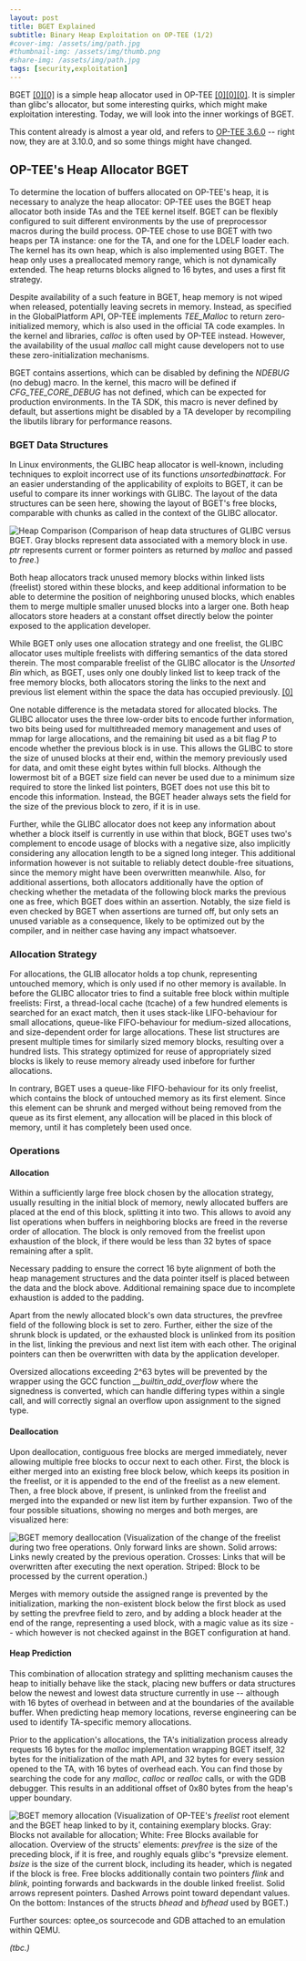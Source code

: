 ```yaml
---
layout: post
title: BGET Explained
subtitle: Binary Heap Exploitation on OP-TEE (1/2)
#cover-img: /assets/img/path.jpg
#thumbnail-img: /assets/img/thumb.png
#share-img: /assets/img/path.jpg
tags: [security,exploitation]
---
```


BGET [[0]](https://github.com/OP-TEE/optee_os/blob/beb065df6ee53d014366068a138ccdb780b733d0/lib/libutils/isoc/bget.doc)[[0]](https://www.fourmilab.ch/bget/) is a simple heap allocator used in OP-TEE [[0]](https://optee.readthedocs.io/en/latest/)[[0]](https://www.op-tee.org/)[[0]](https://github.com/OP-TEE/optee_os). It is simpler than glibc's allocator, but some interesting quirks, which might make exploitation interesting. Today, we will look into the inner workings of BGET.

This content already is almost a year old, and refers to [OP-TEE 3.6.0](https://github.com/OP-TEE/optee_os/tree/3.6.0) -- right now, they are at 3.10.0, and so some things might have changed.

## OP-TEE's Heap Allocator BGET

To determine the location of buffers allocated on OP-TEE's heap, it is necessary to analyze the heap allocator:
OP-TEE uses the BGET heap allocator both inside TAs and the TEE kernel itself. BGET can be flexibly configured to suit different environments by the use of preprocessor macros during the build process. OP-TEE chose to use BGET with two heaps per TA instance: one for the TA, and one for the LDELF loader each. The kernel has its own heap, which is also implemented using BGET. The heap only uses a preallocated memory range, which is not dynamically extended. The heap returns blocks aligned to 16 bytes, and uses a first fit strategy.

Despite availability of a such feature in BGET, heap memory is not wiped when released, potentially leaving secrets in memory. Instead, as specified in the GlobalPlatform API, OP-TEE implements *TEE_Malloc* to return zero-initialized memory, which is also used in the official TA code examples. In the kernel and libraries, *calloc* is often used by OP-TEE instead. However, the availability of the usual *malloc* call might cause developers not to use these zero-initialization mechanisms.

BGET contains assertions, which can be disabled by defining the *NDEBUG* (no debug) macro. In the kernel, this macro will be defined if *CFG_TEE_CORE_DEBUG* has not defined, which can be expected for production environments. In the TA SDK, this macro is never defined by default, but assertions might be disabled by a TA developer by recompiling the libutils library for performance reasons. 


### BGET Data Structures
In Linux environments, the GLIBC heap allocator is well-known, including techniques to exploit incorrect use of its functions *unsortedbinattack*. For an easier understanding of the applicability of exploits to BGET, it can be useful to compare its inner workings with GLIBC. The layout of the data structures can be seen here, showing the layout of BGET's free blocks, comparable with chunks as called in the context of the GLIBC allocator.

![Heap Comparison](/assets/img/2020-09-14-bget-allocation.png)
(Comparison of heap data structures of GLIBC versus BGET. Gray blocks represent data associated with a memory block in use. *ptr* represents current or former pointers as returned by *malloc* and passed to *free*.)

Both heap allocators track unused memory blocks within linked lists (freelist) stored within these blocks, and keep additional information to be able to determine the position of neighboring unused blocks, which enables them to merge multiple smaller unused blocks into a larger one. Both heap allocators store headers at a constant offset directly below the pointer exposed to the application developer.

While BGET only uses one allocation strategy and one freelist, the GLIBC allocator uses multiple freelists with differing semantics of the data stored therein. The most comparable freelist of the GLIBC allocator is the *Unsorted Bin* which, as BGET, uses only one doubly linked list to keep track of the free memory blocks, both allocators storing the links to the next and previous list element within the space the data has occupied previously.
[[0]](https://sourceware.org/glibc/wiki/MallocInternals)

One notable difference is the metadata stored for allocated blocks. The GLIBC allocator uses the three low-order bits to encode further information, two bits being used for multithreaded memory management and uses of mmap for large allocations, and the remaining bit used as a bit flag *P* to encode whether the previous block is in use. This allows the GLIBC to store the size of unused blocks at their end, within the memory previously used for data, and omit these eight bytes within full blocks. Although the lowermost bit of a BGET size field can never be used due to a minimum size required to store the linked list pointers, BGET does not use this bit to encode this information. Instead, the BGET header always sets the field for the size of the previous block to zero, if it is in use.

Further, while the GLIBC allocator does not keep any information about whether a block itself is currently in use within that block, BGET uses two's complement to encode usage of blocks with a negative size, also implicitly considering any allocation length to be a signed long integer.
This additional information however is not suitable to reliably detect double-free situations, since the memory might have been overwritten meanwhile. Also, for additional assertions, both allocators additionally have the option of checking whether the metadata of the following block marks the previous one as free, which BGET does within an assertion. Notably, the size field is even checked by BGET when assertions are turned off, but only sets an unused variable as a consequence, likely to be optimized out by the compiler, and in neither case having any impact whatsoever. 

### Allocation Strategy

For allocations, the GLIB allocator holds a top chunk, representing untouched memory, which is only used if no other memory is available. In before the GLIBC allocator tries to find a suitable free block within multiple freelists: First, a thread-local cache (tcache) of a few hundred elements is searched for an exact match, then it uses stack-like LIFO-behaviour for small allocations, queue-like FIFO-behaviour for medium-sized allocations, and size-dependent order for large allocations. These list structures are present multiple times for similarly sized memory blocks, resulting over a hundred lists. This strategy optimized for reuse of appropriately sized blocks is likely to reuse memory already used inbefore for further allocations.

In contrary, BGET uses a queue-like FIFO-behaviour for its only freelist, which contains the block of untouched memory as its first element. Since this element can be shrunk and merged without being removed from the queue as its first element, any allocation will be placed in this block of memory, until it has completely been used once.



### Operations
#### Allocation

Within a sufficiently large free block chosen by the allocation strategy, usually resulting in the initial block of memory, newly allocated buffers are placed at the end of this block, splitting it into two. This allows to avoid any list operations when buffers in neighboring blocks are freed in the reverse order of allocation. The block is only removed from the freelist upon exhaustion of the block, if there would be less than 32 bytes of space remaining after a split.

Necessary padding to ensure the correct 16 byte alignment of both the heap management structures and the data pointer itself is placed between the data and the block above. Additional remaining space due to incomplete exhaustion is added to the padding.

Apart from the newly allocated block's own data structures, the prevfree field of the following block is set to zero. Further, either the size of the shrunk block is updated, or the exhausted block is unlinked from its position in the list, linking the previous and next list item with each other. The original pointers can then be overwritten with data by the application developer.

Oversized allocations exceeding 2^63 bytes will be prevented by the wrapper using the GCC function *__builtin_add_overflow* where the signedness is converted, which can handle differing types within a single call, and will correctly signal an overflow upon assignment to the signed type.

#### Deallocation
Upon deallocation, contiguous free blocks are merged immediately, never allowing multiple free blocks to occur next to each other. First, the block is either merged into an existing free block below, which keeps its position in the freelist, or it is appended to the end of the freelist as a new element. Then, a free block above, if present, is unlinked from the freelist and merged into the expanded or new list item by further expansion. Two of the four possible situations, showing no merges and both merges, are visualized here:

![BGET memory deallocation](/assets/img/2020-09-14-bget-free.png)
(Visualization of the change of the freelist during two free operations. Only forward links are shown. Solid arrows: Links newly created by the previous operation. Crosses: Links that will be overwritten after executing the next operation. Striped: Block to be processed by the current operation.)

Merges with memory outside the assigned range is prevented by the initialization, marking the non-existent block below the first block as used by setting the prevfree field to zero, and by adding a block header at the end of the range, representing a used block, with a magic value as its size -- which however is not checked against in the BGET configuration at hand.

#### Heap Prediction
This combination of allocation strategy and splitting mechanism causes the heap to initially behave like the stack, placing new buffers or data structures below the newest and lowest data structure currently in use -- although with 16 bytes of overhead in between and at the boundaries of the available buffer. When predicting heap memory locations, reverse engineering can be used to identify TA-specific memory allocations.

Prior to the application's allocations, the TA's initialization process already requests 16 bytes for the *malloc* implementation wrapping BGET itself, 32 bytes for the initialization of the math API, and 32 bytes for every session opened to the TA, with 16 bytes of overhead each. You can find those by searching the code for any *malloc*, *calloc* or *realloc* calls, or with the GDB debugger. This results in an additional offset of 0x80 bytes from the heap's upper boundary.


![BGET memory allocation](/assets/img/2020-09-14-bget-overview.png)
(Visualization of OP-TEE's *freelist* root element and the BGET heap linked to by it, containing exemplary blocks. Gray: Blocks not available for allocation; White: Free Blocks available for allocation. Overview of the structs' elements: *prevfree* is the size of the preceding block, if it is free, and roughly equals glibc's *prevsize element. *bsize* is the size of the current block, including its header, which is negated if the block is free. Free blocks additionally contain two pointers *flink* and *blink*, pointing forwards and backwards in the double linked freelist. Solid arrows represent pointers. Dashed Arrows point toward dependant values. On the bottom: Instances of the structs *bhead* and *bfhead* used by BGET.)

Further sources: optee_os sourcecode and GDB attached to an emulation within QEMU.

*(tbc.)*
